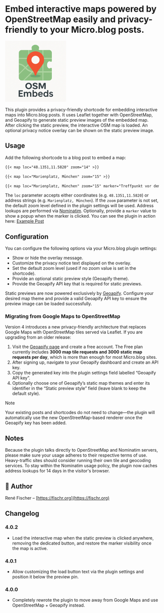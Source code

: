 # Embed interactive maps powered by OpenStreetMap easily and privacy-friendly to your Micro.blog posts.

<img src="logo.png" alt="Map embeds for Micro.blog" width="200">

This plugin provides a privacy-friendly shortcode for embedding interactive maps into Micro.blog posts. It uses Leaflet together with OpenStreetMap, and Geoapify to generate static preview images of the embedded map. After clicking the static preview, the interactive OSM map is loaded. An optional privacy notice overlay can be shown on the static preview image.

## Usage

Add the following shortcode to a blog post to embed a map:

```markdown
{{< map loc="48.1351,11.5820" zoom="14" >}}
```

```markdown
{{< map loc="Marienplatz, München" zoom="15" >}}
```

```markdown
{{< map loc="Marienplatz, München" zoom="15" marker="Treffpunkt vor dem Rathaus" >}}
```

The `loc` parameter accepts either coordinates (e.g. `48.1351,11.5820`) or address strings (e.g. `Marienplatz, München`). If the `zoom` parameter is not set, the default zoom level defined in the plugin settings will be used. Address lookups are performed via [Nominatim](https://nominatim.openstreetmap.org/). Optionally, provide a `marker` value to show a popup when the marker is clicked. You can see the plugin in action here: [Example Post](https://fischr.org/2017/09/03/oben-links-am-lago-di/)

## Configuration

You can configure the following options via your Micro.blog plugin settings:

- Show or hide the overlay message.
- Customize the privacy notice text displayed on the overlay.
- Set the default zoom level (used if no zoom value is set in the shortcode).
- Provide an optional static preview style (Geoapify theme).
- Provide the Geoapify API key that is required for static previews.

Static previews are now powered exclusively by [Geoapify](https://www.geoapify.com/). Configure your desired map theme and provide a valid Geoapify API key to ensure the preview image can be loaded successfully.

### Migrating from Google Maps to OpenStreetMap

Version 4 introduces a new privacy-friendly architecture that replaces Google Maps with OpenStreetMap tiles served via Leaflet. If you are upgrading from an older release:

1. Visit the [Geoapify page](https://www.geoapify.com/) and create a free account. The Free plan currently includes **3000 map tile requests and 3000 static map
   requests per day**, which is more than enough for most Micro.blog sites.
2. After signing up, navigate to your Geoapify dashboard and create an API key.
3. Copy the generated key into the plugin settings field labelled “Geoapify API key”.
4. Optionally choose one of Geoapify’s static map themes and enter its identifier in the
   “Static preview style” field (leave blank to keep the default style).

> [!NOTE]
> Your existing posts and shortcodes do not need to change—the plugin will automatically use the new OpenStreetMap-based renderer once the Geoapify key has been added.

## Notes

Because the plugin talks directly to OpenStreetMap and Nominatim servers, please make sure your usage adheres to their respective terms of use. Heavy-traffic sites should consider running their own tile and geocoding services. To stay within the Nominatim usage policy, the plugin now caches address lookups for 14 days in the visitor's browser.

## 👤 Author

René Fischer – [https://fischr.org](https://fischr.org)

## Changelog

### 4.0.2
- Load the interactive map when the static preview is clicked anywhere, removing the dedicated button, and restore the marker visibility once the map is active.

### 4.0.1
- Allow customizing the load button text via the plugin settings and position it below the preview pin.

### 4.0.0
- Completely rewrote the plugin to move away from Google Maps and use OpenStreetMap + Geoapify instead.
